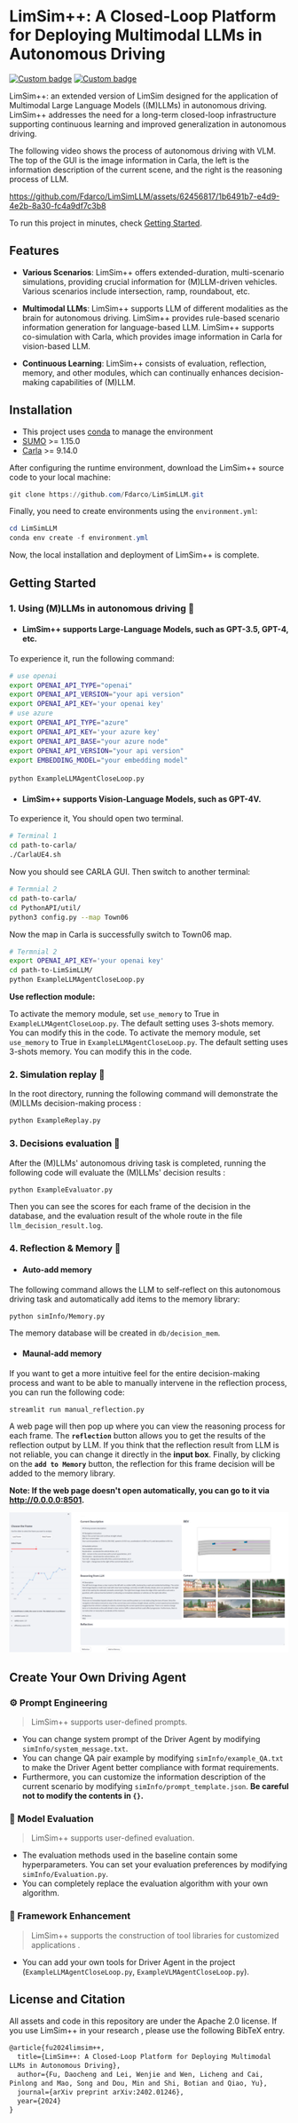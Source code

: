 # LimSim++: A Closed-Loop Platform for Deploying Multimodal LLMs in Autonomous Driving

[![Custom badge](https://img.shields.io/badge/paper-Arxiv-b31b1b?logo=arxiv&logoColor=white)](https://arxiv.org/abs/2402.01246)
[![Custom badge](https://img.shields.io/badge/Project-page-green?logo=document)](https://pjlab-adg.github.io/limsim_plus/)


LimSim++: an extended version of LimSim designed for the application of Multimodal Large Language Models ((M)LLMs) in autonomous driving. LimSim++ addresses the need for a long-term closed-loop infrastructure supporting continuous learning and improved generalization in autonomous driving.

The following video shows the process of autonomous driving with VLM.  The top of the GUI is the image information in Carla, the left is the information description of the current scene, and the right is the reasoning process of LLM. 

https://github.com/Fdarco/LimSimLLM/assets/62456817/1b6491b7-e4d9-4e2b-8a30-fc4a9df7c3b8

To run this project in minutes, check [Getting Started](#Getting-Started).

## Features

- **Various Scenarios**: LimSim++ offers extended-duration, multi-scenario simulations, providing crucial information for (M)LLM-driven vehicles. Various scenarios include intersection, ramp, roundabout, etc. 

- **Multimodal LLMs**: LimSim++ supports LLM of different modalities as the brain for autonomous driving. LimSim++ provides rule-based scenario information generation for language-based LLM. LimSim++ supports co-simulation with Carla, which provides image information in Carla for vision-based LLM. 

- **Continuous Learning**: LimSim++ consists of evaluation, reflection, memory, and other modules, which can continually enhances decision-making capabilities of (M)LLM.

## Installation

- This project uses [conda](https://github.com/conda/conda) to manage the environment
- [SUMO](https://www.eclipse.org/sumo/) >= 1.15.0 
- [Carla](https://github.com/carla-simulator/carla) >= 9.14.0

After configuring the runtime environment, download the LimSim++ source code to your local machine:

```powershell
git clone https://github.com/Fdarco/LimSimLLM.git
```

Finally, you need to create environments using the ``environment.yml``:

```powershell
cd LimSimLLM
conda env create -f environment.yml
```

Now, the local installation and deployment of LimSim++ is complete.

## Getting Started

### 1. Using (M)LLMs in autonomous driving 🚙

- #### LimSim++ supports Large-Language Models, such as GPT-3.5, GPT-4, etc. 
To experience it, run the following command:

```bash
# use openai
export OPENAI_API_TYPE="openai"
export OPENAI_API_VERSION="your api version"
export OPENAI_API_KEY='your openai key'
# use azure
export OPENAI_API_TYPE="azure"
export OPENAI_API_KEY='your azure key'
export OPENAI_API_BASE="your azure node"
export OPENAI_API_VERSION="your api version"
export EMBEDDING_MODEL="your embedding model"
 
python ExampleLLMAgentCloseLoop.py 
```

- #### LimSim++ supports Vision-Language Models, such as GPT-4V. 
To experience it, You should open two terminal.

```bash
# Terminal 1
cd path-to-carla/
./CarlaUE4.sh
```

Now you should see CARLA GUI. Then switch to another terminal:

```bash
# Termnial 2
cd path-to-carla/
cd PythonAPI/util/
python3 config.py --map Town06
```

Now the map in Carla is successfully switch to Town06 map.

```bash
# Termnial 2
export OPENAI_API_KEY='your openai key'
cd path-to-LimSimLLM/
python ExampleLLMAgentCloseLoop.py
```

**Use reflection module:**

To activate the memory module, set ``use_memory`` to True in ``ExampleLLMAgentCloseLoop.py``. The default setting uses 3-shots memory. You can modify this in the code.
To activate the memory module, set ``use_memory`` to True in ``ExampleLLMAgentCloseLoop.py``. The default setting uses 3-shots memory. You can modify this in the code.

### 2. Simulation replay 🎥
In the root directory, running the following command will demonstrate the (M)LLMs decision-making process :

```bash
python ExampleReplay.py
```

### 3. Decisions evaluation 📝
After the (M)LLMs' autonomous driving task is completed, running the following code will evaluate the (M)LLMs' decision results :

```bash
python ExampleEvaluator.py
```

Then you can see the scores for each frame of the decision in the database, and the evaluation result of the whole route in the file ``llm_decision_result.log``.

### 4. Reflection & Memory 🧐

- #### Auto-add memory
The following command allows the LLM to self-reflect on this autonomous driving task and automatically add items to the memory library:

```bash
python simInfo/Memory.py
```

The memory database will be created in ``db/decision_mem``.

- #### Maunal-add memory

If you want to get a more intuitive feel for the entire decision-making process and want to be able to manually intervene in the reflection process, you can run the following code:

```bash
streamlit run manual_reflection.py
```

A web page will then pop up where you can view the reasoning process for each frame. The **`reflection`** button allows you to get the results of the reflection output by LLM. If you think that the reflection result from LLM is not reliable, you can change it directly in the **input box**. Finally, by clicking on the **`add to Memory`** button, the reflection for this frame decision will be added to the memory library.

**Note: If the web page doesn't open automatically, you can go to it via http://0.0.0.0:8501.**

![Reflection Page](fig/manual_reflection_page.png)

## Create Your Own Driving Agent

### ⚙️ Prompt Engineering

> LimSim++ supports user-defined prompts. 

- You can change system prompt of the Driver Agent by modifying ``simInfo/system_message.txt``.
- You can change QA pair example by modifying ``simInfo/example_QA.txt`` to make the Driver Agent better compliance with format requirements. 
- Furthermore, you can customize the information description of the current scenario by modifying ``simInfo/prompt_template.json``. **Be careful not to modify the contents in `{}`.**

### 💯 Model Evaluation

> LimSim++ supports user-defined evaluation. 

- The evaluation methods used in the baseline contain some hyperparameters. You can set your evaluation preferences by modifying ``simInfo/Evaluation.py``. 
- You can completely replace the evaluation algorithm with your own algorithm.

### 🦾 Framework Enhancement

> LimSim++ supports the construction of tool libraries for customized applications .

- You can add your own tools for Driver Agent in the project (``ExampleLLMAgentCloseLoop.py``, ``ExampleVLMAgentCloseLoop.py``).


## License and Citation
All assets and code in this repository are under the Apache 2.0 license. If you use LimSim++ in your research , please use the following BibTeX entry.
```
@article{fu2024limsim++,
  title={LimSim++: A Closed-Loop Platform for Deploying Multimodal LLMs in Autonomous Driving},
  author={Fu, Daocheng and Lei, Wenjie and Wen, Licheng and Cai, Pinlong and Mao, Song and Dou, Min and Shi, Botian and Qiao, Yu},
  journal={arXiv preprint arXiv:2402.01246},
  year={2024}
}
```

